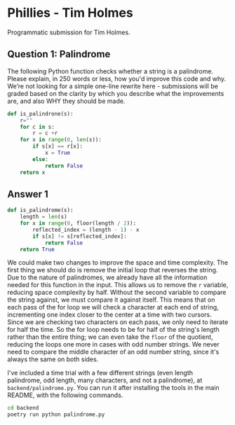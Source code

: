 # Phillies - Tim Holmes

Programmatic submission for Tim Holmes.

## Question 1: Palindrome

The following Python function checks whether a string is a palindrome. Please explain, in 250 words or less, how you'd improve this code and why. We’re not looking for a simple one-line rewrite here - submissions will be graded based on the clarity by which you describe what the improvements are, and also WHY they should be made. 

```python
def is_palindrone(s):
    r=""
    for c in s:
        r = c +r
    for x in range(0, len(s)):
        if s[x] == r[x]:
            x = True
        else:
            return False
    return x
```

## Answer 1

```python
def is_palindrome(s):
    length = len(s)
    for x in range(0, floor(length / 2)):
        reflected_index = (length - 1) - x
        if s[x] != s[reflected_index]:
            return False
    return True
```

We could make two changes to improve the space and time complexity. The first thing we should do is remove the initial loop that reverses the string. Due to the nature of palindromes, we already have all the information needed for this function in the input. This allows us to remove the `r` variable, reducing space complexity by half. Without the second variable to compare the string against, we must compare it against itself. This means that on each pass of the for loop we will check a character at each end of string, incrementing one index closer to the center at a time with two cursors. Since we are checking two characters on each pass, we only need to iterate for half the time. So the for loop needs to be for half of the string's length rather than the entire thing; we can even take the `floor` of the quotient, reducing the loops one more in cases with odd number strings. We never need to compare the middle character of an odd number string, since it's always the same on both sides.

I've included a time trial with a few different strings (even length palindrome, odd length, many characters, and not a palindrome), at `backend/palindrome.py`. You can run it after installing the tools in the main README, with the following commands.

```zsh
cd backend
poetry run python palindrome.py
```